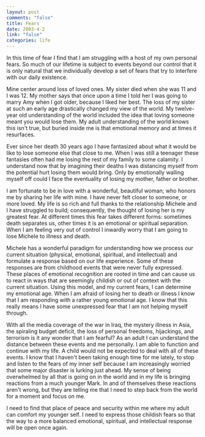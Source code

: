 ```yaml
--- 
layout: post
comments: "false"
title: Fears
date: 2003-4-2
link: "false"
categories: life
---
```

In this time of fear I find that I am struggling with a host of my own personal fears. So much of our lifetime is subject to events beyond our control that it is only natural that we individually develop a set of fears that try to interfere with our daily existence.

Mine center around loss of loved ones. My sister died when she was 11 and I was 12. My mother says that once upon a time I told her I was going to marry Amy when I got older, because I liked her best. The loss of my sister at such an early age drastically changed my view of the world. My twelve-year old understanding of the world included the idea that loving someone meant you would lose them. My adult understanding of the world knows this isn't true, but buried inside me is that emotional memory and at times it resurfaces.

Ever since her death 30 years ago I have fantasized about what it would be like to lose someone else that close to me. When I was still a teenager these fantasies often had me losing the rest of my family to some calamity. I understand now that by imagining their deaths I was distancing myself from the potential hurt losing them would bring. Only by emotionally walling myself off could I face the eventuality of losing my mother, father or brother.

I am fortunate to be in love with a wonderful, beautiful woman; who honors me by sharing her life with mine. I have never felt closer to someone, or more loved. My life is so rich and full thanks to the relationship Michele and I have struggled to build; consequently, the thought of losing her is my greatest fear. At different times this fear takes different forms: sometimes death separates us, other times it is an emotional or spiritual separation. When I am feeling very out of control I inwardly worry that I am going to lose Michele to illness and death.

Michele has a wonderful paradigm for understanding how we process our current situation (physical, emotional, spiritual, and intellectual) and formulate a response based on our life experience. Some of these responses are from childhood events that were never fully expressed. These places of emotional recognition are rooted in time and can cause us to react in ways that are seemingly childish or out of context with the current situation. Using this model, and my current fears, I can determine my emotional age. When I am afraid of losing her to death or illness I know that I am responding with a rather young emotional age. I know that this really means I have some unexpressed fear that I am not helping myself through.

With all the media coverage of the war in Iraq, the mystery illness in Asia, the spiraling budget deficit, the loss of personal freedoms, hijackings, and terrorism is it any wonder that I am fearful? As an adult I can understand the distance between these events and me personally. I am able to function and continue with my life. A child would not be expected to deal with all of these events. I know that I haven't been taking enough time for me lately, to stop and listen to the fears of my inner self because I am increasingly worried that some major disaster is lurking just ahead. My sense of being overwhelmed by all that is going on in the world and in my life is bringing reactions from a much younger Mark. In and of themselves these reactions aren't wrong, but they are telling me that I need to step back from the world for a moment and focus on me.

I need to find that place of peace and security within me where my adult can comfort my younger self. I need to express those childish fears so that the way to a more balanced emotional, spiritual, and intellectual response will be open once again.
